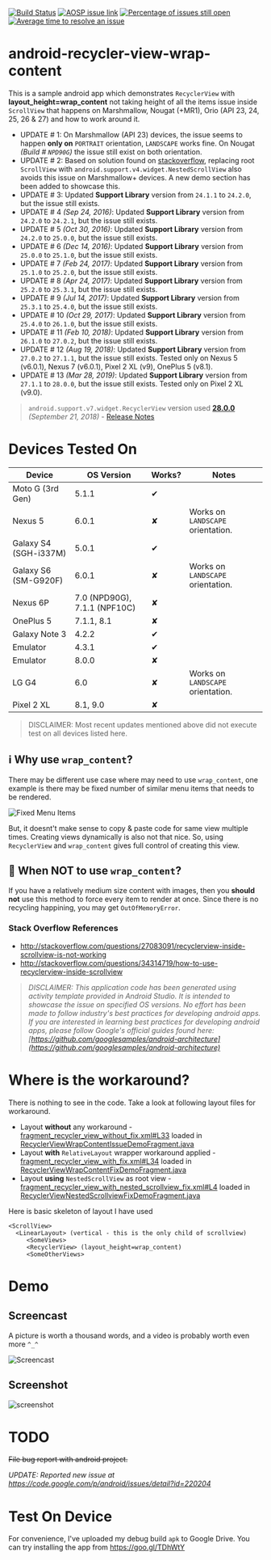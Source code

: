 [![Build Status](https://travis-ci.org/amardeshbd/android-recycler-view-wrap-content.svg)](https://travis-ci.org/amardeshbd/android-recycler-view-wrap-content)  [![AOSP issue link](https://img.shields.io/badge/AOSP%20issue-%23220204-orange.svg)](https://code.google.com/p/android/issues/detail?id=220204)  [![Percentage of issues still open](http://isitmaintained.com/badge/open/amardeshbd/android-recycler-view-wrap-content.svg)](http://isitmaintained.com/project/amardeshbd/android-recycler-view-wrap-content "Percentage of issues still open")  [![Average time to resolve an issue](http://isitmaintained.com/badge/resolution/amardeshbd/android-recycler-view-wrap-content.svg)](http://isitmaintained.com/project/amardeshbd/android-recycler-view-wrap-content "Average time to resolve an issue")

# android-recycler-view-wrap-content
This is a sample android app which demonstrates `RecyclerView` with **layout_height=wrap_content** not taking height of all the items issue inside `ScrollView` that happens on Marshmallow, Nougat (+MR1), Orio (API 23, 24, 25, 26 &amp; 27) and how to work around it.

 * UPDATE # 1: On Marshmallow (API 23) devices, the issue seems to happen **only on** `PORTRAIT` orientation, `LANDSCAPE` works fine. On Nougat _(Build # `NPD90G`)_ the issue still exist on both orientation.
 * UPDATE # 2: Based on solution found on [stackoverflow](http://stackoverflow.com/questions/27083091/recyclerview-inside-scrollview-is-not-working), replacing root `ScrollView` with `android.support.v4.widget.NestedScrollView` also avoids this issue on Marshmallow+ devices. A new demo section has been added to showcase this.
 * UPDATE # 3: Updated **Support Library** version from `24.1.1` to `24.2.0`, but the issue still exists.
 * UPDATE # 4 _(Sep 24, 2016)_: Updated **Support Library** version from `24.2.0` to `24.2.1`, but the issue still exists.
 * UPDATE # 5 _(Oct 30, 2016)_: Updated **Support Library** version from `24.2.0` to `25.0.0`, but the issue still exists.
 * UPDATE # 6 _(Dec 14, 2016)_: Updated **Support Library** version from `25.0.0` to `25.1.0`, but the issue still exists.
 * UPDATE # 7 _(Feb 24, 2017)_: Updated **Support Library** version from `25.1.0` to `25.2.0`, but the issue still exists.
 * UPDATE # 8 _(Apr 24, 2017)_: Updated **Support Library** version from `25.2.0` to `25.3.1`, but the issue still exists.
 * UPDATE # 9 _(Jul 14, 2017)_: Updated **Support Library** version from `25.3.1` to `25.4.0`, but the issue still exists.
 * UPDATE # 10 _(Oct 29, 2017)_: Updated **Support Library** version from `25.4.0` to `26.1.0`, but the issue still exists.
 * UPDATE # 11 _(Feb 10, 2018)_: Updated **Support Library** version from `26.1.0` to `27.0.2`, but the issue still exists.
 * UPDATE # 12 _(Aug 19, 2018)_: Updated **Support Library** version from `27.0.2` to `27.1.1`, but the issue still exists. Tested only on Nexus 5 (v6.0.1), Nexus 7 (v6.0.1), Pixel 2 XL (v9), OnePlus 5 (v8.1).
 * UPDATE # 13 _(Mar 28, 2019)_: Updated **Support Library** version from `27.1.1` to `28.0.0`, but the issue still exists. Tested only on Pixel 2 XL (v9.0).

> `android.support.v7.widget.RecyclerView` version used **[28.0.0](https://github.com/amardeshbd/android-recycler-view-wrap-content/blob/master/app/build.gradle#L4)** _(September 21, 2018)_  - [Release Notes](https://developer.android.com/topic/libraries/support-library/revisions.html)

# Devices Tested On

| Device        | OS Version    | Works? | Notes|
| ------------- | ------------- |--------| -----|
| Moto G (3rd Gen) | 5.1.1  | ✔ | |
| Nexus 5  | 6.0.1 | ✘ | Works on `LANDSCAPE` orientation. |
| Galaxy S4 (SGH-i337M) | 5.0.1 | ✔ | |
| Galaxy S6 (SM-G920F) | 6.0.1 | ✘ | Works on `LANDSCAPE` orientation.  |
| Nexus 6P | 7.0 (NPD90G), 7.1.1 (NPF10C) | ✘ | |
| OnePlus 5 | 7.1.1, 8.1 | ✘ | |
| Galaxy Note 3 | 4.2.2 | ✔ | |
| Emulator | 4.3.1 | ✔ | |
| Emulator | 8.0.0 | ✘ | |
| LG G4  | 6.0 | ✘ | Works on `LANDSCAPE` orientation. |
| Pixel 2 XL | 8.1, 9.0 | ✘ | |


> DISCLAIMER: Most recent updates mentioned above did not execute test on all devices listed here.

## ℹ️ Why use `wrap_content`?
There may be different use case where may need to use `wrap_content`, 
one example is there may be fixed number of similar menu items that needs to be rendered.

![Fixed Menu Items](https://github.com/amardeshbd/android-recycler-view-wrap-content/raw/master/web-resources/wrap_content-use-case.jpg)
 
But, it doesnt't make sense to copy & paste code for same view multiple times.
Creating views dynamically is also not that nice. So, using `RecyclerView` and `wrap_content` gives full control of creating this view.

## 🛑 When **NOT** to use `wrap_content`?
If you have a relatively medium size content with images, then you **should not** use this method to force every item to render at once. Since there is no recycling happining, you may get `OutOfMemoryError`.

### Stack Overflow References
 * http://stackoverflow.com/questions/27083091/recyclerview-inside-scrollview-is-not-working
 * http://stackoverflow.com/questions/34314719/how-to-use-recyclerview-inside-scrollview

> _DISCLAIMER: This application code has been generated using activity template provided in Android Studio. It is intended to showcase the issue on specified OS versions. No effort has been made to follow industry's best practices for developing android apps. 
If you are interested in learning best practices for developing android apps, please follow Google's official guides found here: [https://github.com/googlesamples/android-architecture](https://github.com/googlesamples/android-architecture)_

# Where is the workaround?

There is nothing to see in the code. Take a look at following layout files for workaround.

 * Layout **without** any workaround - [fragment_recycler_view_without_fix.xml#L33](https://github.com/amardeshbd/android-recycler-view-wrap-content/blob/master/app/src/main/res/layout/fragment_recycler_view_without_fix.xml#L33) loaded in [RecyclerViewWrapContentIssueDemoFragment.java](https://github.com/amardeshbd/android-recycler-view-wrap-content/blob/master/app/src/main/java/info/hossainkhan/recyclerviewdemo/RecyclerViewWrapContentIssueDemoFragment.java#L23)
 * Layout **with** `RelativeLayout` wrapper workaround applied - [fragment_recycler_view_with_fix.xml#L34](https://github.com/amardeshbd/android-recycler-view-wrap-content/blob/master/app/src/main/res/layout/fragment_recycler_view_with_fix.xml#L34) loaded in [RecyclerViewWrapContentFixDemoFragment.java](https://github.com/amardeshbd/android-recycler-view-wrap-content/blob/master/app/src/main/java/info/hossainkhan/recyclerviewdemo/RecyclerViewWrapContentFixDemoFragment.java#L23)
 * Layout **using** `NestedScrollView` as root view - [fragment_recycler_view_with_nested_scrollview_fix.xml#L4](https://github.com/amardeshbd/android-recycler-view-wrap-content/blob/master/app/src/main/res/layout/fragment_recycler_view_with_nested_scrollview_fix.xml#L4) loaded in [RecyclerViewNestedScrollviewFixDemoFragment.java](https://github.com/amardeshbd/android-recycler-view-wrap-content/blob/master/app/src/main/java/info/hossainkhan/recyclerviewdemo/RecyclerViewNestedScrollviewFixDemoFragment.java#L23)

Here is basic skeleton of layout I have used
```
<ScrollView>
  <LinearLayout> (vertical - this is the only child of scrollview)
     <SomeViews>
     <RecyclerView> (layout_height=wrap_content)
     <SomeOtherViews>
```


# Demo

## Screencast
A picture is worth a thousand words, and a video is probably worth even more `^_^`

![Screencast](https://github.com/amardeshbd/android-recycler-view-wrap-content/raw/master/web-resources/RecyclerView-wrap_content-demo-screen-cast-update-small.gif)

## Screenshot

![screenshot](https://cloud.githubusercontent.com/assets/99822/25346354/5f7f6f4c-28e5-11e7-88a7-1034ae2a1e31.png)

# TODO
~~File bug report with android project.~~

_UPDATE: Reported new issue at https://code.google.com/p/android/issues/detail?id=220204_

# Test On Device
For convenience, I've uploaded my debug build `apk` to Google Drive. You can try installing the app from https://goo.gl/TDhWtY
